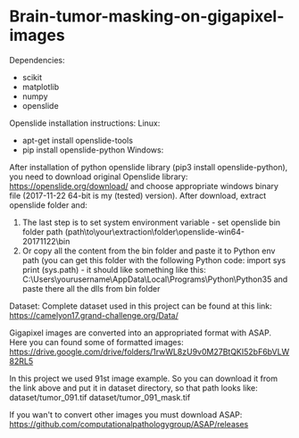 # Brain-tumor-masking-on-gigapixel-images

Dependencies:

- scikit
- matplotlib
- numpy
- openslide

Openslide installation instructions:
Linux:
- apt-get install openslide-tools
- pip install openslide-python
Windows:

After installation of python openslide library (pip3 install openslide-python), you need to download original Openslide library:
https://openslide.org/download/ and choose appropriate windows binary file (2017-11-22	64-bit is my (tested) version).
After download, extract openslide folder and:
1) The last step is to set system environment variable - set openslide bin folder path (path\to\your\extraction\folder\openslide-win64-20171122\bin
2) Or copy all the content from the bin folder and paste it to Python env path (you can get this folder with the following Python code:
import sys
print (sys.path) - it should like something like this:
C:\Users\yourusername\AppData\Local\Programs\Python\Python35 and paste there all the dlls from bin folder

Dataset:
Complete dataset used in this project can be found at this link:
https://camelyon17.grand-challenge.org/Data/

Gigapixel images are converted into an appropriated format with ASAP. Here you can found some of formatted images:
https://drive.google.com/drive/folders/1rwWL8zU9v0M27BtQKI52bF6bVLW82RL5

In this project we used 91st image example. So you can download it from the link above and put it in dataset directory, so that path looks like:
dataset/tumor_091.tif
dataset/tumor_091_mask.tif

If you wan't to convert other images you must download ASAP:
https://github.com/computationalpathologygroup/ASAP/releases
